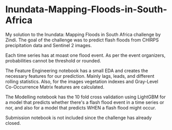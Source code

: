 # Inundata-Mapping-Floods-in-South-Africa
My solution to the Inundata: Mapping Floods in South Africa challenge by Zindi. The goal of the challenge was to predict flash floods from CHIRPS precipitation data and Sentinel 2 images.

Each time series has at moast one flood event. As per the event organizers, probabilities cannot be threshold or rounded.

The Feature Engineering notebook has a small EDA and creates the necessary features for our prediction. Mainly lags, leads, and different rolling statistics. Also, for the images vegetation indexes and Gray-Level Co-Occurrence Matrix features are calculated.

The Modelling notebook has the 10 fold cross validation using LightGBM for a model that predicts whether there's a flash flood event in a time series or nor, and also for a model that predicts WHEN a flash flood might occur.

Submission notebook is not included since the challenge has already closed.
